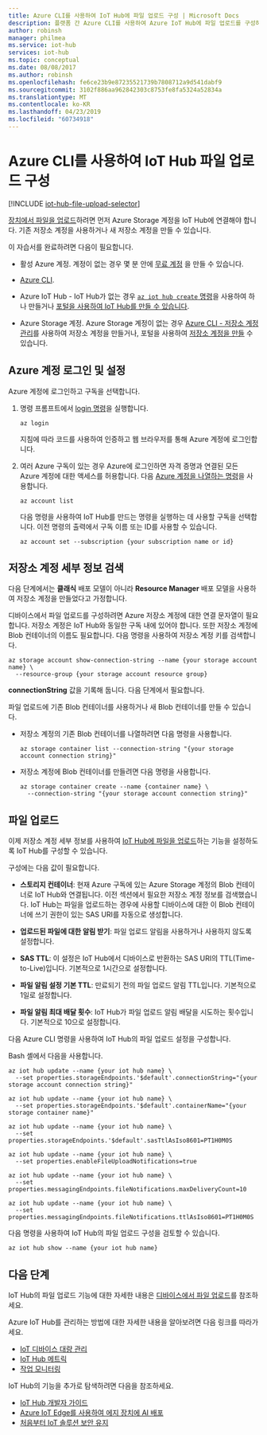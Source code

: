 ```yaml
---
title: Azure CLI를 사용하여 IoT Hub에 파일 업로드 구성 | Microsoft Docs
description: 플랫폼 간 Azure CLI를 사용하여 Azure IoT Hub에 파일 업로드를 구성하는 방법입니다.
author: robinsh
manager: philmea
ms.service: iot-hub
services: iot-hub
ms.topic: conceptual
ms.date: 08/08/2017
ms.author: robinsh
ms.openlocfilehash: fe6ce23b9e87235521739b7808712a9d541dabf9
ms.sourcegitcommit: 3102f886aa962842303c8753fe8fa5324a52834a
ms.translationtype: MT
ms.contentlocale: ko-KR
ms.lasthandoff: 04/23/2019
ms.locfileid: "60734918"
---
```

# <a name="configure-iot-hub-file-uploads-using-azure-cli"></a>Azure CLI를 사용하여 IoT Hub 파일 업로드 구성

[!INCLUDE [iot-hub-file-upload-selector](../../includes/iot-hub-file-upload-selector.md)]

[장치에서 파일을 업로드](iot-hub-devguide-file-upload.md)하려면 먼저 Azure Storage 계정을 IoT Hub에 연결해야 합니다. 기존 저장소 계정을 사용하거나 새 저장소 계정을 만들 수 있습니다.

이 자습서를 완료하려면 다음이 필요합니다.

* 활성 Azure 계정. 계정이 없는 경우 몇 분 안에 [무료 계정](https://azure.microsoft.com/pricing/free-trial/) 을 만들 수 있습니다.

* [Azure CLI](https://docs.microsoft.com/cli/azure/install-azure-cli?view=azure-cli-latest).

* Azure IoT Hub - IoT Hub가 없는 경우 [`az iot hub create` 명령](https://docs.microsoft.com/cli/azure/iot/hub#az-iot-hub-create)을 사용하여 하나 만들거나 [포털을 사용하여 IoT Hub를 만들 수 있습니다](iot-hub-create-through-portal.md).

* Azure Storage 계정. Azure Storage 계정이 없는 경우 [Azure CLI - 저장소 계정 관리](../storage/common/storage-azure-cli.md#manage-storage-accounts)를 사용하여 저장소 계정을 만들거나, 포털을 사용하여 [저장소 계정을 만들](../storage/common/storage-create-storage-account.md) 수 있습니다.

## <a name="sign-in-and-set-your-azure-account"></a>Azure 계정 로그인 및 설정

Azure 계정에 로그인하고 구독을 선택합니다.

1. 명령 프롬프트에서 [login 명령](https://docs.microsoft.com/cli/azure/get-started-with-azure-cli?view=azure-cli-latest)을 실행합니다.

    ```azurecli
    az login
    ```

    지침에 따라 코드를 사용하여 인증하고 웹 브라우저를 통해 Azure 계정에 로그인합니다.

2. 여러 Azure 구독이 있는 경우 Azure에 로그인하면 자격 증명과 연결된 모든 Azure 계정에 대한 액세스를 허용합니다. 다음 [Azure 계정을 나열하는 명령](https://docs.microsoft.com/cli/azure/account)을 사용합니다.

    ```azurecli
    az account list
    ```

    다음 명령을 사용하여 IoT Hub를 만드는 명령을 실행하는 데 사용할 구독을 선택합니다. 이전 명령의 출력에서 구독 이름 또는 ID를 사용할 수 있습니다.

    ```azurecli
    az account set --subscription {your subscription name or id}
    ```

## <a name="retrieve-your-storage-account-details"></a>저장소 계정 세부 정보 검색

다음 단계에서는 **클래식** 배포 모델이 아니라 **Resource Manager** 배포 모델을 사용하여 저장소 계정을 만들었다고 가정합니다.

디바이스에서 파일 업로드를 구성하려면 Azure 저장소 계정에 대한 연결 문자열이 필요합니다. 저장소 계정은 IoT Hub와 동일한 구독 내에 있어야 합니다. 또한 저장소 계정에 Blob 컨테이너의 이름도 필요합니다. 다음 명령을 사용하여 저장소 계정 키를 검색합니다.

```azurecli
az storage account show-connection-string --name {your storage account name} \
  --resource-group {your storage account resource group}
```

**connectionString** 값을 기록해 둡니다. 다음 단계에서 필요합니다.

파일 업로드에 기존 Blob 컨테이너를 사용하거나 새 Blob 컨테이너를 만들 수 있습니다.

* 저장소 계정의 기존 Blob 컨테이너를 나열하려면 다음 명령을 사용합니다.

    ```azurecli
    az storage container list --connection-string "{your storage account connection string}"
    ```

* 저장소 계정에 Blob 컨테이너를 만들려면 다음 명령을 사용합니다.

    ```azurecli
    az storage container create --name {container name} \
      --connection-string "{your storage account connection string}"
    ```

## <a name="file-upload"></a>파일 업로드

이제 저장소 계정 세부 정보를 사용하여 [IoT Hub에 파일을 업로드](iot-hub-devguide-file-upload.md)하는 기능을 설정하도록 IoT Hub를 구성할 수 있습니다.

구성에는 다음 값이 필요합니다.

* **스토리지 컨테이너**: 현재 Azure 구독에 있는 Azure Storage 계정의 Blob 컨테이너로 IoT Hub와 연결됩니다. 이전 섹션에서 필요한 저장소 계정 정보를 검색했습니다. IoT Hub는 파일을 업로드하는 경우에 사용할 디바이스에 대한 이 Blob 컨테이너에 쓰기 권한이 있는 SAS URI를 자동으로 생성합니다.

* **업로드된 파일에 대한 알림 받기**: 파일 업로드 알림을 사용하거나 사용하지 않도록 설정합니다.

* **SAS TTL**: 이 설정은 IoT Hub에서 디바이스로 반환하는 SAS URI의 TTL(Time-to-Live)입니다. 기본적으로 1시간으로 설정합니다.

* **파일 알림 설정 기본 TTL**: 만료되기 전의 파일 업로드 알림 TTL입니다. 기본적으로 1일로 설정합니다.

* **파일 알림 최대 배달 횟수**: IoT Hub가 파일 업로드 알림 배달을 시도하는 횟수입니다. 기본적으로 10으로 설정합니다.

다음 Azure CLI 명령을 사용하여 IoT Hub의 파일 업로드 설정을 구성합니다.

<!--Robinsh this is out of date, add cloud powershell -->

Bash 셸에서 다음을 사용합니다.

```azurecli
az iot hub update --name {your iot hub name} \
  --set properties.storageEndpoints.'$default'.connectionString="{your storage account connection string}"

az iot hub update --name {your iot hub name} \
  --set properties.storageEndpoints.'$default'.containerName="{your storage container name}"

az iot hub update --name {your iot hub name} \
  --set properties.storageEndpoints.'$default'.sasTtlAsIso8601=PT1H0M0S

az iot hub update --name {your iot hub name} \
  --set properties.enableFileUploadNotifications=true

az iot hub update --name {your iot hub name} \
  --set properties.messagingEndpoints.fileNotifications.maxDeliveryCount=10

az iot hub update --name {your iot hub name} \
  --set properties.messagingEndpoints.fileNotifications.ttlAsIso8601=PT1H0M0S
```

다음 명령을 사용하여 IoT Hub의 파일 업로드 구성을 검토할 수 있습니다.

```azurecli
az iot hub show --name {your iot hub name}
```

## <a name="next-steps"></a>다음 단계

IoT Hub의 파일 업로드 기능에 대한 자세한 내용은 [디바이스에서 파일 업로드](iot-hub-devguide-file-upload.md)를 참조하세요.

Azure IoT Hub를 관리하는 방법에 대한 자세한 내용을 알아보려면 다음 링크를 따라가세요.

* [IoT 디바이스 대량 관리](iot-hub-bulk-identity-mgmt.md)
* [IoT Hub 메트릭](iot-hub-metrics.md)
* [작업 모니터링](iot-hub-operations-monitoring.md)

IoT Hub의 기능을 추가로 탐색하려면 다음을 참조하세요.

* [IoT Hub 개발자 가이드](iot-hub-devguide.md)
* [Azure IoT Edge를 사용하여 에지 장치에 AI 배포](../iot-edge/tutorial-simulate-device-linux.md)
* [처음부터 IoT 솔루션 보안 유지](../iot-fundamentals/iot-security-ground-up.md)
